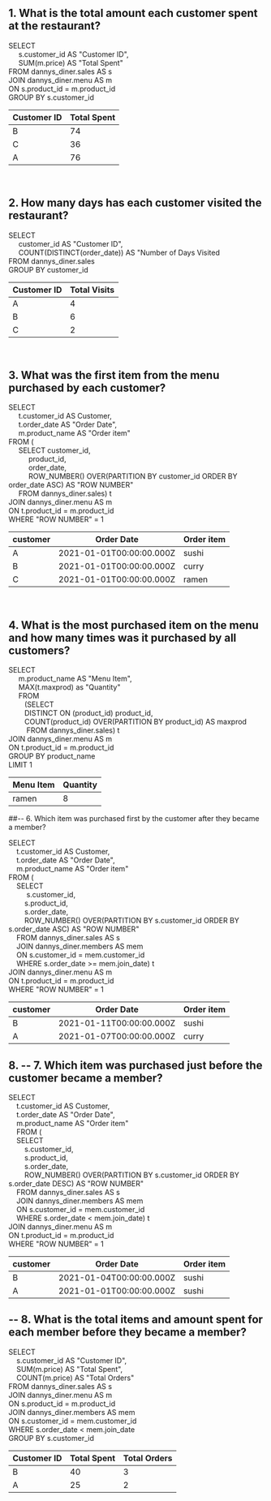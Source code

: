## 1. What is the total amount each customer spent at the restaurant?
SELECT <br/> 
&nbsp;&nbsp;&nbsp;&nbsp; s.customer_id AS "Customer ID", <br/> 
&nbsp;&nbsp;&nbsp;&nbsp; SUM(m.price) AS "Total Spent" <br/> 
FROM dannys_diner.sales AS s <br/> 
JOIN dannys_diner.menu AS m <br/> 
ON s.product_id = m.product_id <br/> 
GROUP BY s.customer_id<br/> 


|Customer ID                          |Total Spent                         |
|-------------------------------|-----------------------------|
|B         |74            |
|C            |36            |
|A|76|

<br/>

## 2. How many days has each customer visited the restaurant?
SELECT <br/>
&nbsp;&nbsp;&nbsp;&nbsp; customer_id AS "Customer ID", <br/>
&nbsp;&nbsp;&nbsp;&nbsp; COUNT(DISTINCT(order_date))  AS "Number of Days Visited <br/>
FROM dannys_diner.sales <br/>
GROUP BY customer_id <br/>

|Customer ID                          |Total Visits                         |
|-------------------------------|-----------------------------|
|A         |4            |
|B            |6            |
|C|2|

<br/>

## 3. What was the first item from the menu purchased by each customer?
SELECT <br/>
&nbsp;&nbsp;&nbsp;&nbsp; t.customer_id AS Customer, <br/>
&nbsp;&nbsp;&nbsp;&nbsp; t.order_date AS "Order Date", <br/>
&nbsp;&nbsp;&nbsp;&nbsp; m.product_name AS "Order item"  <br/>
FROM (<br/>
&nbsp;&nbsp;&nbsp;&nbsp; SELECT customer_id, <br/>
&nbsp;&nbsp;&nbsp;&nbsp; &nbsp;&nbsp;&nbsp;&nbsp;  product_id, <br/> 
&nbsp;&nbsp;&nbsp;&nbsp; &nbsp;&nbsp;&nbsp;&nbsp; order_date, <br/>
&nbsp;&nbsp;&nbsp;&nbsp; &nbsp;&nbsp;&nbsp;&nbsp; ROW_NUMBER() OVER(PARTITION BY customer_id ORDER BY order_date ASC) AS "ROW NUMBER" <br/>
&nbsp;&nbsp;&nbsp;&nbsp; FROM dannys_diner.sales) t <br/>
JOIN dannys_diner.menu AS m <br/>
ON t.product_id = m.product_id <br/>
WHERE "ROW NUMBER" = 1 <br/>

| customer | Order Date               | Order item |
| -------- | ------------------------ | ---------- |
| A        | 2021-01-01T00:00:00.000Z | sushi      |
| B        | 2021-01-01T00:00:00.000Z | curry      |
| C        | 2021-01-01T00:00:00.000Z | ramen      |

<br />

## 4. What is the most purchased item on the menu and how many times was it purchased by all customers?

SELECT <br/>
&nbsp;&nbsp;&nbsp;&nbsp; m.product_name AS "Menu Item",<br/>
&nbsp;&nbsp;&nbsp;&nbsp; MAX(t.maxprod) as "Quantity" <br/>
&nbsp;&nbsp;&nbsp;&nbsp; FROM <br/>
    &nbsp;&nbsp;&nbsp;&nbsp;&nbsp;&nbsp;&nbsp;&nbsp;(SELECT <br/>
    	&nbsp;&nbsp;&nbsp;&nbsp;&nbsp;&nbsp;&nbsp;&nbsp;DISTINCT ON (product_id) product_id, <br/>
	&nbsp;&nbsp;&nbsp;&nbsp;&nbsp;&nbsp;&nbsp;&nbsp;COUNT(product_id) OVER(PARTITION BY product_id) AS maxprod <br/>
    &nbsp;&nbsp;&nbsp;&nbsp;&nbsp;&nbsp;&nbsp;&nbsp; FROM dannys_diner.sales) t <br/>
JOIN dannys_diner.menu AS m <br/>
ON t.product_id = m.product_id <br/>
GROUP BY product_name <br/>
LIMIT 1 <br/>

| Menu Item | Quantity |
| --------- | -------- |
| ramen     | 8        |



##-- 6. Which item was purchased first by the customer after they became a member?

SELECT  <br/>
&nbsp;&nbsp;&nbsp;&nbsp;t.customer_id AS Customer,  <br/>
&nbsp;&nbsp;&nbsp;&nbsp;t.order_date AS "Order Date",  <br/>
&nbsp;&nbsp;&nbsp;&nbsp;m.product_name AS "Order item"   <br/>
FROM ( <br/>
&nbsp;&nbsp;&nbsp;&nbsp;SELECT  <br/>
&nbsp;&nbsp;&nbsp;&nbsp;&nbsp;&nbsp;&nbsp;&nbsp; s.customer_id,  <br/>
&nbsp;&nbsp;&nbsp;&nbsp;&nbsp;&nbsp;&nbsp;&nbsp;s.product_id,  <br/>
&nbsp;&nbsp;&nbsp;&nbsp;&nbsp;&nbsp;&nbsp;&nbsp;s.order_date,  <br/>
&nbsp;&nbsp;&nbsp;&nbsp;&nbsp;&nbsp;&nbsp;&nbsp;ROW_NUMBER() OVER(PARTITION BY s.customer_id ORDER BY s.order_date ASC) AS "ROW NUMBER"  <br/>
&nbsp;&nbsp;&nbsp;&nbsp;FROM dannys_diner.sales AS s  <br/>
&nbsp;&nbsp;&nbsp;&nbsp;JOIN dannys_diner.members AS mem  <br/>
&nbsp;&nbsp;&nbsp;&nbsp;ON s.customer_id = mem.customer_id  <br/>
&nbsp;&nbsp;&nbsp;&nbsp;WHERE s.order_date >= mem.join_date) t  <br/>
JOIN dannys_diner.menu AS m  <br/>
ON t.product_id = m.product_id  <br/>
WHERE "ROW NUMBER" = 1 <br/>

| customer | Order Date               | Order item |
| -------- | ------------------------ | ---------- |
| B        | 2021-01-11T00:00:00.000Z | sushi      |
| A        | 2021-01-07T00:00:00.000Z | curry      |



## 8. -- 7. Which item was purchased just before the customer became a member?

SELECT <br/>
&nbsp;&nbsp;&nbsp;&nbsp;t.customer_id AS Customer,<br/>
&nbsp;&nbsp;&nbsp;&nbsp;t.order_date AS "Order Date", <br/>
&nbsp;&nbsp;&nbsp;&nbsp;m.product_name AS "Order item" <br/>
&nbsp;&nbsp;&nbsp;&nbsp;FROM ( <br/>
&nbsp;&nbsp;&nbsp;&nbsp;SELECT <br/>
&nbsp;&nbsp;&nbsp;&nbsp;&nbsp;&nbsp;&nbsp;&nbsp;s.customer_id, <br/>
&nbsp;&nbsp;&nbsp;&nbsp;&nbsp;&nbsp;&nbsp;&nbsp;s.product_id, <br/>
&nbsp;&nbsp;&nbsp;&nbsp;&nbsp;&nbsp;&nbsp;&nbsp;s.order_date, <br/>
&nbsp;&nbsp;&nbsp;&nbsp;&nbsp;&nbsp;&nbsp;&nbsp;ROW_NUMBER() OVER(PARTITION BY s.customer_id ORDER BY s.order_date DESC) AS "ROW NUMBER" <br/>
&nbsp;&nbsp;&nbsp;&nbsp;FROM dannys_diner.sales AS s <br/>
&nbsp;&nbsp;&nbsp;&nbsp;JOIN dannys_diner.members AS mem <br/>
&nbsp;&nbsp;&nbsp;&nbsp;ON s.customer_id = mem.customer_id <br/>
&nbsp;&nbsp;&nbsp;&nbsp;WHERE s.order_date < mem.join_date) t <br/>
JOIN dannys_diner.menu AS m <br/>
ON t.product_id = m.product_id <br/>
WHERE "ROW NUMBER" = 1 <br/>

| customer | Order Date               | Order item |
| -------- | ------------------------ | ---------- |
| B        | 2021-01-04T00:00:00.000Z | sushi      |
| A        | 2021-01-01T00:00:00.000Z | sushi      |

## -- 8. What is the total items and amount spent for each member before they became a member?
SELECT  <br/>
&nbsp;&nbsp;&nbsp;&nbsp;s.customer_id AS "Customer ID", <br/>
&nbsp;&nbsp;&nbsp;&nbsp;SUM(m.price) AS "Total Spent",  <br/>
&nbsp;&nbsp;&nbsp;&nbsp;COUNT(m.price) AS "Total Orders"  <br/>
FROM dannys_diner.sales AS s  <br/>
JOIN dannys_diner.menu AS m  <br/>
ON s.product_id = m.product_id  <br/>
JOIN dannys_diner.members AS mem  <br/>
ON s.customer_id = mem.customer_id  <br/>
WHERE s.order_date < mem.join_date  <br/>
GROUP BY s.customer_id  <br/>

| Customer ID | Total Spent | Total Orders |
| ----------- | ----------- | ------------ |
| B           | 40          | 3            |
| A           | 25          | 2            |

